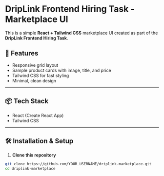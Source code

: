 # DripLink Frontend Hiring Task - Marketplace UI

This is a simple **React + Tailwind CSS** marketplace UI created as part of the **DripLink Frontend Hiring Task**.

## 🚀 Features
- Responsive grid layout
- Sample product cards with image, title, and price
- Tailwind CSS for fast styling
- Minimal, clean design

---

## 📦 Tech Stack
- React (Create React App)
- Tailwind CSS

---

## 🛠️ Installation & Setup
1. **Clone this repository**
```bash
git clone https://github.com/YOUR_USERNAME/driplink-marketplace.git
cd driplink-marketplace
